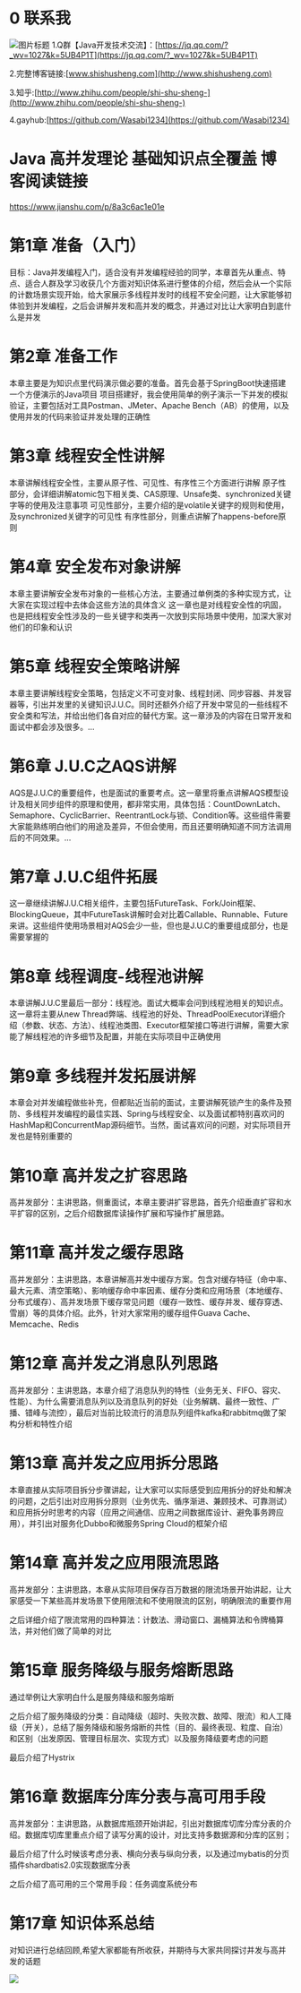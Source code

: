 # 0 联系我
![](https://uploadfiles.nowcoder.com/images/20190115/7380095_1547532658211_BBDEA09F9E1DC6A4BC8855C7B0BD7ED6 "图片标题") 
1.Q群【Java开发技术交流】：[https://jq.qq.com/?_wv=1027&k=5UB4P1T](https://jq.qq.com/?_wv=1027&k=5UB4P1T)

2.完整博客链接:[www.shishusheng.com](http://www.shishusheng.com)

3.知乎:[http://www.zhihu.com/people/shi-shu-sheng-](http://www.zhihu.com/people/shi-shu-sheng-)

4.gayhub:[https://github.com/Wasabi1234](https://github.com/Wasabi1234)

# Java 高并发理论 基础知识点全覆盖 博客阅读链接
https://www.jianshu.com/p/8a3c6ac1e01e

# 第1章 准备（入门）
目标：Java并发编程入门，适合没有并发编程经验的同学，本章首先从重点、特点、适合人群及学习收获几个方面对知识体系进行整体的介绍，然后会从一个实际的计数场景实现开始，给大家展示多线程并发时的线程不安全问题，让大家能够初体验到并发编程，之后会讲解并发和高并发的概念，并通过对比让大家明白到底什么是并发

# 第2章 准备工作
本章主要是为知识点里代码演示做必要的准备。首先会基于SpringBoot快速搭建一个方便演示的Java项目
项目搭建好，我会使用简单的例子演示一下并发的模拟验证，主要包括对工具Postman、JMeter、Apache Bench（AB）的使用，以及使用并发的代码来验证并发处理的正确性

# 第3章 线程安全性讲解
本章讲解线程安全性，主要从原子性、可见性、有序性三个方面进行讲解
原子性部分，会详细讲解atomic包下相关类、CAS原理、Unsafe类、synchronized关键字等的使用及注意事项
可见性部分，主要介绍的是volatile关键字的规则和使用，及synchronized关键字的可见性
有序性部分，则重点讲解了happens-before原则

# 第4章 安全发布对象讲解
本章主要讲解安全发布对象的一些核心方法，主要通过单例类的多种实现方式，让大家在实现过程中去体会这些方法的具体含义
这一章也是对线程安全性的巩固，也是把线程安全性涉及的一些关键字和类再一次放到实际场景中使用，加深大家对他们的印象和认识

# 第5章 线程安全策略讲解
本章主要讲解线程安全策略，包括定义不可变对象、线程封闭、同步容器、并发容器等，引出并发里的关键知识J.U.C。同时还额外介绍了开发中常见的一些线程不安全类和写法，并给出他们各自对应的替代方案。这一章涉及的内容在日常开发和面试中都会涉及很多。...

# 第6章 J.U.C之AQS讲解
AQS是J.U.C的重要组件，也是面试的重要考点。这一章里将重点讲解AQS模型设计及相关同步组件的原理和使用，都非常实用，具体包括：CountDownLatch、Semaphore、CyclicBarrier、ReentrantLock与锁、Condition等。这些组件需要大家能熟练明白他们的用途及差异，不但会使用，而且还要明确知道不同方法调用后的不同效果。...

# 第7章 J.U.C组件拓展
这一章继续讲解J.U.C相关组件，主要包括FutureTask、Fork/Join框架、BlockingQueue，其中FutureTask讲解时会对比着Callable、Runnable、Future来讲。这些组件使用场景相对AQS会少一些，但也是J.U.C的重要组成部分，也是需要掌握的

# 第8章 线程调度-线程池讲解
本章讲解J.U.C里最后一部分：线程池。面试大概率会问到线程池相关的知识点。这一章将主要从new Thread弊端、线程池的好处、ThreadPoolExecutor详细介绍（参数、状态、方法）、线程池类图、Executor框架接口等进行讲解，需要大家能了解线程池的许多细节及配置，并能在实际项目中正确使用


# 第9章 多线程并发拓展讲解
本章会对并发编程做些补充，但都贴近当前的面试，主要讲解死锁产生的条件及预防、多线程并发编程的最佳实践、Spring与线程安全、以及面试都特别喜欢问的HashMap和ConcurrentMap源码细节。当然，面试喜欢问的问题，对实际项目开发也是特别重要的


# 第10章 高并发之扩容思路
高并发部分：主讲思路，侧重面试，本章主要讲扩容思路，首先介绍垂直扩容和水平扩容的区别，之后介绍数据库读操作扩展和写操作扩展思路。

# 第11章 高并发之缓存思路
高并发部分：主讲思路，本章讲解高并发中缓存方案。包含对缓存特征（命中率、最大元素、清空策略）、影响缓存命中率因素、缓存分类和应用场景（本地缓存、分布式缓存）、高并发场景下缓存常见问题（缓存一致性、缓存并发、缓存穿透、雪崩）等的具体介绍。此外，针对大家常用的缓存组件Guava Cache、Memcache、Redis

# 第12章 高并发之消息队列思路
高并发部分：主讲思路，本章介绍了消息队列的特性（业务无关、FIFO、容灾、性能）、为什么需要消息队列以及消息队列的好处（业务解耦、最终一致性、广播、错峰与流控），最后对当前比较流行的消息队列组件kafka和rabbitmq做了架构分析和特性介绍

# 第13章 高并发之应用拆分思路
本章直接从实际项目拆分步骤讲起，让大家可以实际感受到应用拆分的好处和解决的问题，之后引出对应用拆分原则（业务优先、循序渐进、兼顾技术、可靠测试）和应用拆分时思考的内容（应用之间通信、应用之间数据库设计、避免事务跨应用），并引出对服务化Dubbo和微服务Spring Cloud的框架介绍

# 第14章 高并发之应用限流思路
高并发部分：主讲思路，本章从实际项目保存百万数据的限流场景开始讲起，让大家感受一下某些高并发场景下使用限流和不使用限流的区别，明确限流的重要作用

之后详细介绍了限流常用的四种算法：计数法、滑动窗口、漏桶算法和令牌桶算法，并对他们做了简单的对比

# 第15章 服务降级与服务熔断思路
通过举例让大家明白什么是服务降级和服务熔断

之后介绍了服务降级的分类：自动降级（超时、失败次数、故障、限流）和人工降级（开关），总结了服务降级和服务熔断的共性（目的、最终表现、粒度、自治）和区别（出发原因、管理目标层次、实现方式）以及服务降级要考虑的问题

最后介绍了Hystrix

# 第16章 数据库分库分表与高可用手段
高并发部分：主讲思路，从数据库瓶颈开始讲起，引出对数据库切库分库分表的介绍。数据库切库里重点介绍了读写分离的设计，对比支持多数据源和分库的区别；

最后介绍了什么时候该考虑分表、横向分表与纵向分表，以及通过mybatis的分页插件shardbatis2.0实现数据库分表

之后介绍了高可用的三个常用手段：任务调度系统分布

# 第17章 知识体系总结
对知识进行总结回顾,希望大家都能有所收获，并期待与大家共同探讨并发与高并发的话题

![](https://upload-images.jianshu.io/upload_images/4685968-76a236d781f7dee7.png?imageMogr2/auto-orient/strip%7CimageView2/2/w/1240)
